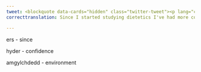 ```yaml
---
tweet: <blockquote data-cards="hidden" class="twitter-tweet"><p lang="cy" dir="ltr">&quot;Ers i fi ddechrau astudio dieteteg dw i wedi cael mwy o hyder i wybod be sy’n well i’r corff. Dw i bendant yn teimlo’n well achos dw i’n gwybod bo fi’n gwneud rhywbeth sy’n helpu’r amgylchedd ac anifeiliaid.” <a href="https://twitter.com/hashtag/golwg?src=hash&amp;ref_src=twsrc%5Etfw">#golwg</a><a href="https://t.co/2TsmuAYgCx">https://t.co/2TsmuAYgCx</a></p>&mdash; Cylchgrawn Golwg (@CylchgrawnGolwg) <a href="https://twitter.com/CylchgrawnGolwg/status/1284393574407327745?ref_src=twsrc%5Etfw">July 18, 2020</a></blockquote> <script async src="https://platform.twitter.com/widgets.js" charset="utf-8"></script>
correcttranslation: Since I started studying dietetics I've had more confidence in knowing what is better for the body. I definitely feel better because I know that I'm doing something that is helping the environment and animals.

---
```

ers - since

hyder - confidence

amgylchdedd - environment





